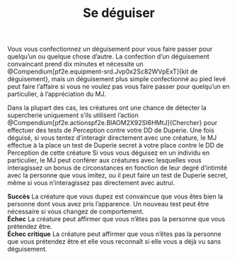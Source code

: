 ﻿---
# ATTENTION : Ne modifiez pas ce fichier
# Ce fichier est généré automatiquement par un script d'après les données du module Foundry VTT officiel et de sa traduction
title: Se déguiser
titleEn: Impersonate
id: AJstokjdG6iDjVjE
group: actions
---
<p><span id="ctl00_MainContent_DetailedOutput">Vous vous confectionnez un déguisement pour vous faire passer pour quelqu’un ou quelque chose d’autre. La confection d’un déguisement convaincant prend dix minutes et nécessite un @Compendium[pf2e.equipment-srd.Jvp0x2Sc82WVpExT]{kit de déguisement}, mais un déguisement plus simple confectionné au pied levé peut faire l’affaire si vous ne voulez pas vous faire passer pour quelqu’un en particulier, à l’appréciation du MJ.<br></span></p><p><span id="ctl00_MainContent_DetailedOutput">Dans la plupart des cas, les créatures ont une chance de détecter la supercherie uniquement s’ils utilisent l’action @Compendium[pf2e.actionspf2e.BlAOM2X92SI6HMtJ]{Chercher} pour effectuer des tests de Perception contre votre DD de Duperie. Une fois déguisé, si vous tentez d’interagir directement avec une créature, le MJ effectue à la place un test de Duperie secret à votre place contre le DD de Perception de cette créature Si vous vous déguisez en un individu en particulier, le MJ peut conférer aux créatures avec lesquelles vous interagissez un bonus de circonstances en fonction de leur degré d’intimité avec la personne que vous imitez, ou il peut faire un test de Duperie secret, même si vous n’interagissez pas directement avec autrui.</span></p><p><span id="ctl00_MainContent_DetailedOutput"><strong>Succès</strong> La créature que vous dupez est convaincue que vous êtes bien la personne dont vous avez pris l’apparence. Un nouveau test peut être nécessaire si vous changez de comportement.<br><strong>Échec</strong> La créature peut affirmer que vous n’êtes pas la personne que vous prétendez être.<br><strong>Échec critique</strong> La créature peut affirmer que vous n’êtes pas la personne que vous prétendez être et elle vous reconnaît si elle vous a déjà vu sans déguisement.</span></p>
